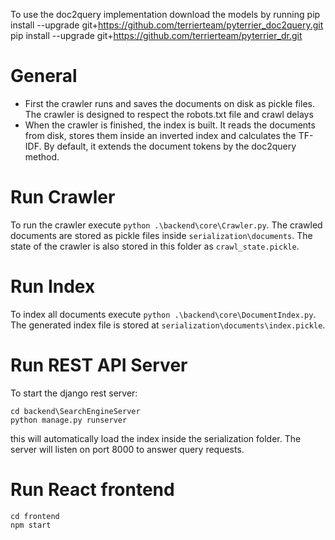 To use the doc2query implementation download the models by running 
pip install --upgrade git+https://github.com/terrierteam/pyterrier_doc2query.git
pip install --upgrade git+https://github.com/terrierteam/pyterrier_dr.git

# General
- First the crawler runs and saves the documents on disk as pickle files.
The crawler is designed to respect the robots.txt file and crawl delays
- When the crawler is finished, the index is built. It reads the documents from disk,
 stores them inside an inverted index and calculates the TF-IDF. By default, it extends the
 document tokens by the doc2query method.

# Run Crawler
To run the crawler execute ``python .\backend\core\Crawler.py``.
The crawled documents are stored as pickle files inside ``serialization\documents``.
The state of the crawler is also stored in this folder as ``crawl_state.pickle``.

# Run Index
To index all documents execute ``python .\backend\core\DocumentIndex.py``. The generated index file
is stored at ``serialization\documents\index.pickle``.

# Run REST API Server
To start the django rest server:
```
cd backend\SearchEngineServer
python manage.py runserver
```
this will automatically load the index inside the serialization folder.
The server will listen on port 8000 to answer query requests.

# Run React frontend
```
cd frontend
npm start
```

